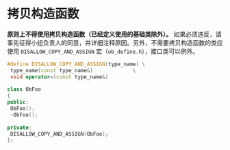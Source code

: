 拷贝构造函数 
===========================



**原则上不得使用拷贝构造函数（已经定义使用的基础类除外）。** 如果必须违反，请事先征得小组负责人的同意，并详细注释原因。另外，不需要拷贝构造函数的类应使用 `DISALLOW_COPY_AND_ASSIGN` 宏（`ob_define.h`），接口类可以例外。

```cpp
#define DISALLOW_COPY_AND_ASSIGN(type_name) \
 type_name(const type_name&)             \
 void operator=(const type_name&)
 
class ObFoo
{
public:
 ObFoo();
 ~ObFoo();
 
private:
 DISALLOW_COPY_AND_ASSIGN(ObFoo);
};
```


